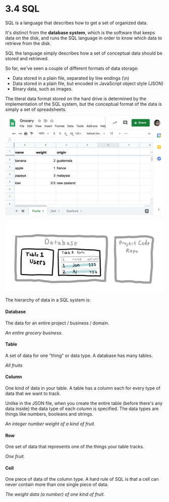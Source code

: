 # 3.4 SQL

SQL is a language that describes how to get a set of organized data.

It's distinct from the **database system**, which is the software that keeps data on the disk, and runs the SQL language in order to know which data to retrieve from the disk.

SQL the language simply describes how a set of conceptual data should be stored and retrieved.

So far, we've seen a couple of different formats of data storage:

* Data stored in a plain file, separated by line endings \(\n\)
* Data stored in a plain file, but encoded in JavaScript object style \(JSON\)
* Binary data, such as images.

The literal data format stored on the hard drive is determined by the implementation of the SQL system, but the conceptual format of the data is simply a set of spreadsheets.

![](../../.gitbook/assets/screen-shot-2020-11-14-at-2.10.22-pm.png)

![](../../.gitbook/assets/sql-database.jpg)

The hierarchy of data in a SQL system is:

#### Database

The data for an entire project / business / domain.

_An entire grocery business._

#### Table

A set of data for one "thing" or data type. A database has many tables.

_All fruits_

#### Column

One kind of data in your table. A table has a column each for every type of data that we want to track.

Unlike in the JSON file, when you create the entire table \(before there's any data inside\) the data type of each column is specified. The data types are things like numbers, booleans and strings.

_An integer number weight of a kind of fruit._ 

#### Row

One set of data that represents one of the things your table tracks. 

_One fruit._

#### Cell

One piece of data of the column type. A hard rule of SQL is that a cell can never contain more than one single piece of data.

_The weight data \(a number\) of one kind of fruit._

